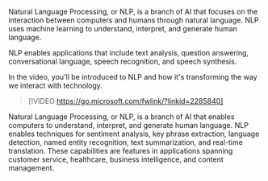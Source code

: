 Natural Language Processing, or NLP, is a branch of AI that focuses on the interaction between computers and humans through natural language. NLP uses machine learning to understand, interpret, and generate human language.

NLP enables applications that include text analysis, question answering, conversational language, speech recognition, and speech synthesis.

In the video, you'll be introduced to NLP and how it's transforming the way we interact with technology.

> [!VIDEO https://go.microsoft.com/fwlink/?linkid=2285840]

Natural Language Processing, or NLP, is a branch of AI that enables computers to understand, interpret, and generate human language. NLP enables techniques for sentiment analysis, key phrase extraction, language detection, named entity recognition, text summarization, and real-time translation. These capabilities are features in applications spanning customer service, healthcare, business intelligence, and content management.
